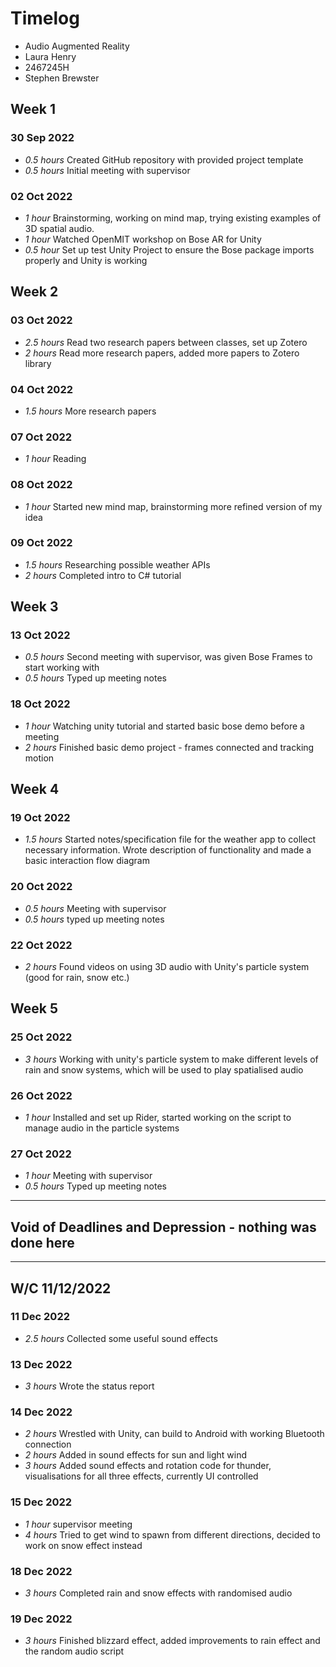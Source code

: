 # Timelog

* Audio Augmented Reality
* Laura Henry
* 2467245H
* Stephen Brewster

## Week 1

### 30 Sep 2022

* *0.5 hours* Created GitHub repository with provided project template
* *0.5 hours* Initial meeting with supervisor

### 02 Oct 2022

* *1 hour* Brainstorming, working on mind map, trying existing examples of 3D spatial audio.
* *1 hour* Watched OpenMIT workshop on Bose AR for Unity
* *0.5 hour* Set up test Unity Project to ensure the Bose package imports properly and Unity is working

## Week 2

### 03 Oct 2022

* *2.5 hours* Read two research papers between classes, set up Zotero
* *2 hours* Read more research papers, added more papers to Zotero library

### 04 Oct 2022

* *1.5 hours* More research papers

### 07 Oct 2022

* *1 hour* Reading

### 08 Oct 2022

* *1 hour* Started new mind map, brainstorming more refined version of my idea

### 09 Oct 2022

* *1.5 hours* Researching possible weather APIs
* *2 hours* Completed intro to C# tutorial

## Week 3

### 13 Oct 2022

* *0.5 hours* Second meeting with supervisor, was given Bose Frames to start working with
* *0.5 hours* Typed up meeting notes

### 18 Oct 2022

* *1 hour* Watching unity tutorial and started basic bose demo before a meeting
* *2 hours* Finished basic demo project - frames connected and tracking motion

## Week 4

### 19 Oct 2022

* *1.5 hours* Started notes/specification file for the weather app to collect necessary information. Wrote description of functionality and made a basic interaction flow diagram

### 20 Oct 2022

* *0.5 hours* Meeting with supervisor
* *0.5 hours* typed up meeting notes

### 22 Oct 2022

* *2 hours* Found videos on using 3D audio with Unity's particle system (good for rain, snow etc.)

## Week 5

### 25 Oct 2022

* *3 hours* Working with unity's particle system to make different levels of rain and snow systems, which will be used to play spatialised audio

### 26 Oct 2022

* *1 hour* Installed and set up Rider, started working on the script to manage audio in the particle systems

### 27 Oct 2022

* *1 hour* Meeting with supervisor
* *0.5 hours* Typed up meeting notes

________________________________________________________________________________________________________________

## Void of Deadlines and Depression - nothing was done here

________________________________________________________________________________________________________________

## W/C 11/12/2022

### 11 Dec 2022

* *2.5 hours* Collected some useful sound effects

### 13 Dec 2022

* *3 hours* Wrote the status report

### 14 Dec 2022
* *2 hours* Wrestled with Unity, can build to Android with working Bluetooth connection
* *2 hours* Added in sound effects for sun and light wind
* *3 hours* Added sound effects and rotation code for thunder, visualisations for all three effects, currently UI controlled

### 15 Dec 2022

* *1 hour* supervisor meeting
* *4 hours* Tried to get wind to spawn from different directions, decided to work on snow effect instead

### 18 Dec 2022

* *3 hours* Completed rain and snow effects with randomised audio

### 19 Dec 2022

* *3 hours* Finished blizzard effect, added improvements to rain effect and the random audio script
